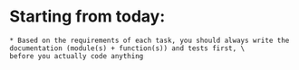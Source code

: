 # Starting from today:

	* Based on the requirements of each task, you should always write the documentation (module(s) + function(s)) and tests first, \
	before you actually code anything
